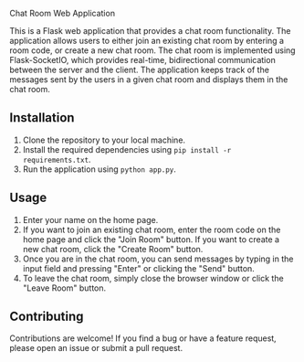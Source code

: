 Chat Room Web Application

This is a Flask web application that provides a chat room functionality. The application allows users to either join an existing chat room by entering a room code, or create a new chat room. The chat room is implemented using Flask-SocketIO, which provides real-time, bidirectional communication between the server and the client. The application keeps track of the messages sent by the users in a given chat room and displays them in the chat room.

## Installation
1. Clone the repository to your local machine.
2. Install the required dependencies using `pip install -r requirements.txt`.
3. Run the application using `python app.py`.

## Usage
1. Enter your name on the home page.
2. If you want to join an existing chat room, enter the room code on the home page and click the "Join Room" button. If you want to create a new chat room, click the "Create Room" button.
3. Once you are in the chat room, you can send messages by typing in the input field and pressing "Enter" or clicking the "Send" button.
4. To leave the chat room, simply close the browser window or click the "Leave Room" button.

## Contributing
Contributions are welcome! If you find a bug or have a feature request, please open an issue or submit a pull request.

